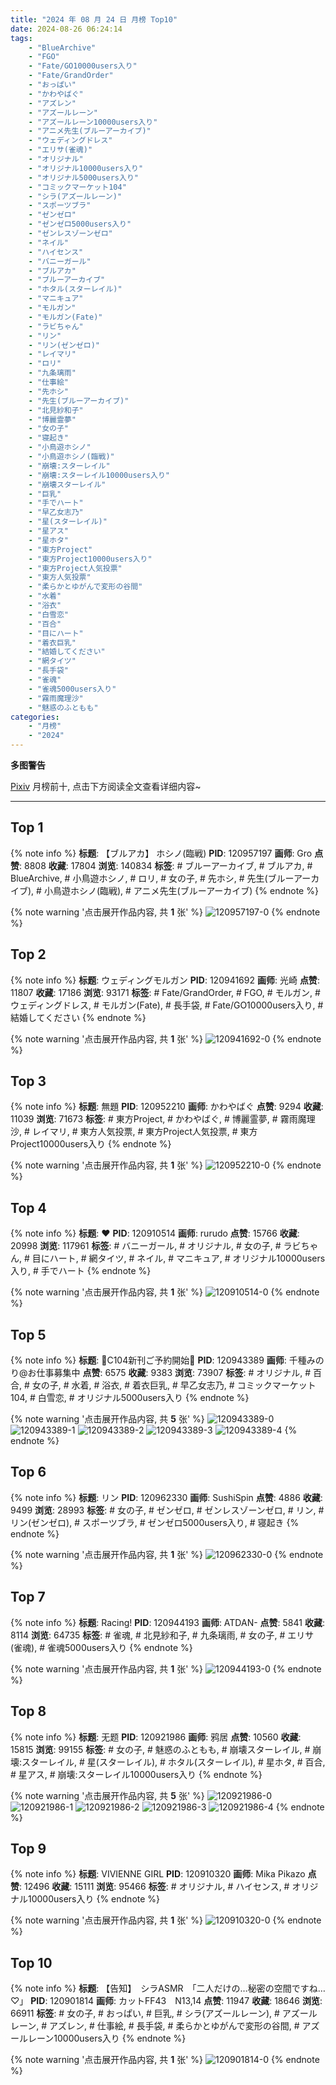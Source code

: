 ```yaml
---
title: "2024 年 08 月 24 日 月榜 Top10"
date: 2024-08-26 06:24:14
tags:
    - "BlueArchive"
    - "FGO"
    - "Fate/GO10000users入り"
    - "Fate/GrandOrder"
    - "おっぱい"
    - "かわやばぐ"
    - "アズレン"
    - "アズールレーン"
    - "アズールレーン10000users入り"
    - "アニメ先生(ブルーアーカイブ)"
    - "ウェディングドレス"
    - "エリサ(雀魂)"
    - "オリジナル"
    - "オリジナル10000users入り"
    - "オリジナル5000users入り"
    - "コミックマーケット104"
    - "シラ(アズールレーン)"
    - "スポーツブラ"
    - "ゼンゼロ"
    - "ゼンゼロ5000users入り"
    - "ゼンレスゾーンゼロ"
    - "ネイル"
    - "ハイセンス"
    - "バニーガール"
    - "ブルアカ"
    - "ブルーアーカイブ"
    - "ホタル(スターレイル)"
    - "マニキュア"
    - "モルガン"
    - "モルガン(Fate)"
    - "ラビちゃん"
    - "リン"
    - "リン(ゼンゼロ)"
    - "レイマリ"
    - "ロリ"
    - "九条璃雨"
    - "仕事絵"
    - "先ホシ"
    - "先生(ブルーアーカイブ)"
    - "北見紗和子"
    - "博麗霊夢"
    - "女の子"
    - "寝起き"
    - "小鳥遊ホシノ"
    - "小鳥遊ホシノ(臨戦)"
    - "崩壊:スターレイル"
    - "崩壊:スターレイル10000users入り"
    - "崩壊スターレイル"
    - "巨乳"
    - "手でハート"
    - "早乙女志乃"
    - "星(スターレイル)"
    - "星アス"
    - "星ホタ"
    - "東方Project"
    - "東方Project10000users入り"
    - "東方Project人気投票"
    - "東方人気投票"
    - "柔らかとゆがんで変形の谷間"
    - "水着"
    - "浴衣"
    - "白雪恋"
    - "百合"
    - "目にハート"
    - "着衣巨乳"
    - "結婚してください"
    - "網タイツ"
    - "長手袋"
    - "雀魂"
    - "雀魂5000users入り"
    - "霧雨魔理沙"
    - "魅惑のふともも"
categories:
    - "月榜"
    - "2024"
---
```


<i class="fa fa-triangle-exclamation"></i>**多图警告**<i class="fa fa-triangle-exclamation"></i>

[Pixiv](https://www.pixiv.net/) 月榜前十, 点击下方阅读全文查看详细内容~

<!-- more -->

---

## Top 1

{% note info %}
**标题**: 【ブルアカ】 ホシノ(臨戦)
**PID**: 120957197 **画师**: Gro
**点赞**: 8808 **收藏**: 17804 **浏览**: 140834
**标签**: # ブルーアーカイブ, # ブルアカ, # BlueArchive, # 小鳥遊ホシノ, # ロリ, # 女の子, # 先ホシ, # 先生(ブルーアーカイブ), # 小鳥遊ホシノ(臨戦), # アニメ先生(ブルーアーカイブ)
{% endnote %}

{% note warning '点击展开作品内容, 共 **1** 张' %}
![120957197-0](https://i.pixiv.re/img-original/img/2024/07/28/14/29/42/120957197_p0.jpg)
{% endnote %}

## Top 2

{% note info %}
**标题**: ウェディングモルガン
**PID**: 120941692 **画师**: 光崎
**点赞**: 11807 **收藏**: 17186 **浏览**: 93171
**标签**: # Fate/GrandOrder, # FGO, # モルガン, # ウェディングドレス, # モルガン(Fate), # 長手袋, # Fate/GO10000users入り, # 結婚してください
{% endnote %}

{% note warning '点击展开作品内容, 共 **1** 张' %}
![120941692-0](https://i.pixiv.re/img-original/img/2024/07/28/00/00/33/120941692_p0.jpg)
{% endnote %}

## Top 3

{% note info %}
**标题**: 無題
**PID**: 120952210 **画师**: かわやばぐ
**点赞**: 9294 **收藏**: 11039 **浏览**: 71673
**标签**: # 東方Project, # かわやばぐ, # 博麗霊夢, # 霧雨魔理沙, # レイマリ, # 東方人気投票, # 東方Project人気投票, # 東方Project10000users入り
{% endnote %}

{% note warning '点击展开作品内容, 共 **1** 张' %}
![120952210-0](https://i.pixiv.re/img-original/img/2024/07/28/10/33/54/120952210_p0.png)
{% endnote %}

## Top 4

{% note info %}
**标题**: ❤
**PID**: 120910514 **画师**: rurudo
**点赞**: 15766 **收藏**: 20998 **浏览**: 117961
**标签**: # バニーガール, # オリジナル, # 女の子, # ラビちゃん, # 目にハート, # 網タイツ, # ネイル, # マニキュア, # オリジナル10000users入り, # 手でハート
{% endnote %}

{% note warning '点击展开作品内容, 共 **1** 张' %}
![120910514-0](https://i.pixiv.re/img-original/img/2024/07/27/00/00/58/120910514_p0.png)
{% endnote %}

## Top 5

{% note info %}
**标题**: 🩵C104新刊ご予約開始🩷
**PID**: 120943389 **画师**: 千種みのり@お仕事募集中
**点赞**: 6575 **收藏**: 9383 **浏览**: 73907
**标签**: # オリジナル, # 百合, # 女の子, # 水着, # 浴衣, # 着衣巨乳, # 早乙女志乃, # コミックマーケット104, # 白雪恋, # オリジナル5000users入り
{% endnote %}

{% note warning '点击展开作品内容, 共 **5** 张' %}
![120943389-0](https://i.pixiv.re/img-original/img/2024/07/28/00/43/14/120943389_p0.jpg)
![120943389-1](https://i.pixiv.re/img-original/img/2024/07/28/00/43/14/120943389_p1.jpg)
![120943389-2](https://i.pixiv.re/img-original/img/2024/07/28/00/43/14/120943389_p2.jpg)
![120943389-3](https://i.pixiv.re/img-original/img/2024/07/28/00/43/14/120943389_p3.jpg)
![120943389-4](https://i.pixiv.re/img-original/img/2024/07/28/00/43/14/120943389_p4.jpg)
{% endnote %}

## Top 6

{% note info %}
**标题**: リン
**PID**: 120962330 **画师**: SushiSpin
**点赞**: 4886 **收藏**: 9499 **浏览**: 28993
**标签**: # 女の子, # ゼンゼロ, # ゼンレスゾーンゼロ, # リン, # リン(ゼンゼロ), # スポーツブラ, # ゼンゼロ5000users入り, # 寝起き
{% endnote %}

{% note warning '点击展开作品内容, 共 **1** 张' %}
![120962330-0](https://i.pixiv.re/img-original/img/2024/07/28/17/59/25/120962330_p0.jpg)
{% endnote %}

## Top 7

{% note info %}
**标题**: Racing!
**PID**: 120944193 **画师**: ATDAN-
**点赞**: 5841 **收藏**: 8114 **浏览**: 64735
**标签**: # 雀魂, # 北見紗和子, # 九条璃雨, # 女の子, # エリサ(雀魂), # 雀魂5000users入り
{% endnote %}

{% note warning '点击展开作品内容, 共 **1** 张' %}
![120944193-0](https://i.pixiv.re/img-original/img/2024/07/28/01/12/16/120944193_p0.png)
{% endnote %}

## Top 8

{% note info %}
**标题**: 无题
**PID**: 120921986 **画师**: 鸦居
**点赞**: 10560 **收藏**: 15815 **浏览**: 99155
**标签**: # 女の子, # 魅惑のふともも, # 崩壊スターレイル, # 崩壊:スターレイル, # 星(スターレイル), # ホタル(スターレイル), # 星ホタ, # 百合, # 星アス, # 崩壊:スターレイル10000users入り
{% endnote %}

{% note warning '点击展开作品内容, 共 **5** 张' %}
![120921986-0](https://i.pixiv.re/img-original/img/2024/07/27/11/28/48/120921986_p0.jpg)
![120921986-1](https://i.pixiv.re/img-original/img/2024/07/27/11/28/48/120921986_p1.jpg)
![120921986-2](https://i.pixiv.re/img-original/img/2024/07/27/11/28/48/120921986_p2.jpg)
![120921986-3](https://i.pixiv.re/img-original/img/2024/07/27/11/28/48/120921986_p3.jpg)
![120921986-4](https://i.pixiv.re/img-original/img/2024/07/27/11/28/48/120921986_p4.jpg)
{% endnote %}

## Top 9

{% note info %}
**标题**: VIVIENNE GIRL
**PID**: 120910320 **画师**: Mika Pikazo
**点赞**: 12496 **收藏**: 15111 **浏览**: 95466
**标签**: # オリジナル, # ハイセンス, # オリジナル10000users入り
{% endnote %}

{% note warning '点击展开作品内容, 共 **1** 张' %}
![120910320-0](https://i.pixiv.re/img-original/img/2024/07/27/00/00/07/120910320_p0.png)
{% endnote %}

## Top 10

{% note info %}
**标题**: 【告知】　シラASMR　「二人だけの…秘密の空間ですね…♡」
**PID**: 120901814 **画师**: カットFF43　N13,14
**点赞**: 11947 **收藏**: 18646 **浏览**: 66911
**标签**: # 女の子, # おっぱい, # 巨乳, # シラ(アズールレーン), # アズールレーン, # アズレン, # 仕事絵, # 長手袋, # 柔らかとゆがんで変形の谷間, # アズールレーン10000users入り
{% endnote %}

{% note warning '点击展开作品内容, 共 **1** 张' %}
![120901814-0](https://i.pixiv.re/img-original/img/2024/07/26/19/30/02/120901814_p0.jpg)
{% endnote %}
